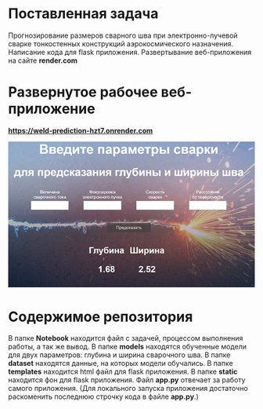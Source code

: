 # Поставленная задача
Прогнозирование размеров сварного шва при электронно-лучевой сварке тонкостенных конструкций аэрокосмического назначения.
Написание кода для flask приложения.
Развертывание веб-приложения на сайте **render.com**

# Развернутое рабочее веб-приложение
**https://weld-prediction-hzt7.onrender.com**

![alt text](https://raw.githubusercontent.com/Koatga/Weld_prediction/2bfe2beda180b131fe255fa3e749df21ffecbfec/preview.jpg)

# Содержимое репозитория
В папке **Notebook** находится файл с задачей, процессом выполнения работы, а так же вывод.
В папке **models** находятся обученные модели для двух параметров: глубина и ширина сварочного шва.
В папке **dataset** находятся данные, на которых модели обучались.
В папке **templates** находится html файл для flask приложения.
В папке **static** находится фон для flask приложения.
Файл **app.py** отвечает за работу самого приложения.
(Для локального запуска приложения достаточно раскоменить последнюю строчку кода в файле **app.py**.)
